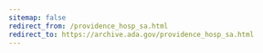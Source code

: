 ```yaml
---
sitemap: false 
redirect_from: /providence_hosp_sa.html 
redirect_to: https://archive.ada.gov/providence_hosp_sa.html 
---
```

